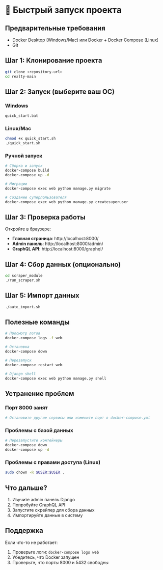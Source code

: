 # 🚀 Быстрый запуск проекта

## Предварительные требования

- Docker Desktop (Windows/Mac) или Docker + Docker Compose (Linux)
- Git

## Шаг 1: Клонирование проекта

```bash
git clone <repository-url>
cd realty-main
```

## Шаг 2: Запуск (выберите ваш ОС)

### Windows
```cmd
quick_start.bat
```

### Linux/Mac
```bash
chmod +x quick_start.sh
./quick_start.sh
```

### Ручной запуск
```bash
# Сборка и запуск
docker-compose build
docker-compose up -d

# Миграции
docker-compose exec web python manage.py migrate

# Создание суперпользователя
docker-compose exec web python manage.py createsuperuser
```

## Шаг 3: Проверка работы

Откройте в браузере:
- **Главная страница**: http://localhost:8000/
- **Admin панель**: http://localhost:8000/admin/
- **GraphQL API**: http://localhost:8000/graphql/

## Шаг 4: Сбор данных (опционально)

```bash
cd scraper_module
./run_scraper.sh
```

## Шаг 5: Импорт данных

```bash
./auto_import.sh
```

## Полезные команды

```bash
# Просмотр логов
docker-compose logs -f web

# Остановка
docker-compose down

# Перезапуск
docker-compose restart web

# Django shell
docker-compose exec web python manage.py shell
```

## Устранение проблем

### Порт 8000 занят
```bash
# Остановите другие сервисы или измените порт в docker-compose.yml
```

### Проблемы с базой данных
```bash
# Перезапустите контейнеры
docker-compose down
docker-compose up -d
```

### Проблемы с правами доступа (Linux)
```bash
sudo chown -R $USER:$USER .
```

## Что дальше?

1. Изучите admin панель Django
2. Попробуйте GraphQL API
3. Запустите скрейпер для сбора данных
4. Импортируйте данные в систему

## Поддержка

Если что-то не работает:
1. Проверьте логи: `docker-compose logs web`
2. Убедитесь, что Docker запущен
3. Проверьте, что порты 8000 и 5432 свободны
